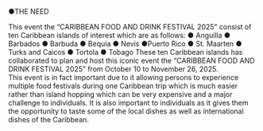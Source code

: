●THE NEED

 
This event the “CARIBBEAN FOOD AND DRINK       FESTIVAL 2025” consist of ten Caribbean islands   of  interest which are as follows:                                                                                                                                                                   ● Anguilla                                                                                               ● Barbados                                                                                              ● Barbuda                                                                                               ● Bequia                                                                                                  ● Nevis                                                                                                    ●Puerto Rico                                                                                        ● St. Maarten                                                                                        ● Turks and Caicos                                                                               ● Tortola                                                                                                 ● Tobago                                                                                                    These ten Caribbean islands has collaborated to plan and host this iconic event the “CARIBBEAN FOOD AND DRINK FESTIVAL 2025” from October 10 to November 26, 2025.                                                                                    
This event is in fact important due to it allowing persons to experience multiple food festivals during one Caribbean trip which is much easier rather than island hopping which can be very expensive and a major challenge  to individuals.                         It is also important to individuals as it gives them the opportunity to taste some of the local dishes as well as international dishes of the Caribbean.  
 
